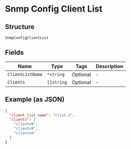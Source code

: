 
# Snmp Config Client List

## Structure

`SnmpConfigClientList`

## Fields

| Name | Type | Tags | Description |
|  --- | --- | --- | --- |
| `ClientListName` | `*string` | Optional | - |
| `Clients` | `[]string` | Optional | - |

## Example (as JSON)

```json
{
  "client_list_name": "clist-1",
  "clients": [
    "clients0",
    "clients9",
    "clients8"
  ]
}
```

